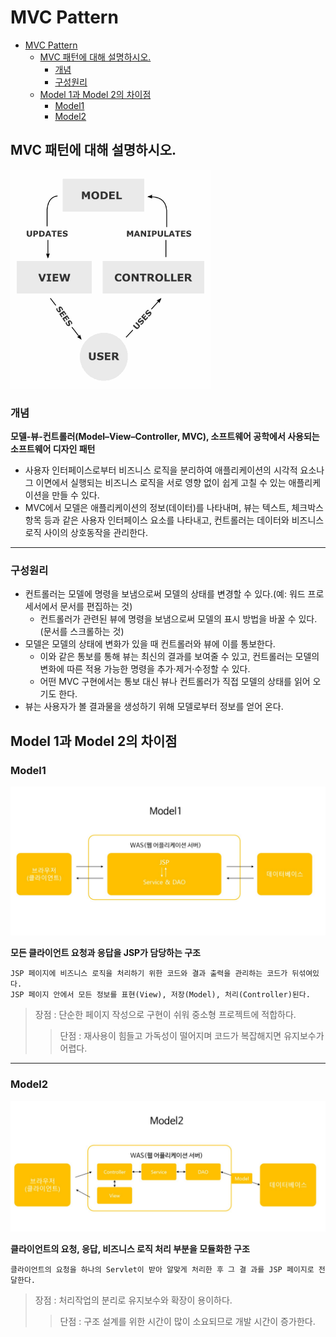 # MVC Pattern

<!-- TOC -->

- [MVC Pattern](#mvc-pattern)
    - [MVC 패턴에 대해 설명하시오.](#mvc-패턴에-대해-설명하시오)
        - [개념](#개념)
        - [구성원리](#구성원리)
    - [Model 1과 Model 2의 차이점](#model-1과-model-2의-차이점)
        - [Model1](#model1)
        - [Model2](#model2)

<!-- /TOC -->

## MVC 패턴에 대해 설명하시오.
![MVC Pattern](mvc.jpg "MVC Pattern")

### 개념
**모델-뷰-컨트롤러(Model–View–Controller, MVC), 소프트웨어 공학에서 사용되는 소프트웨어 디자인 패턴**
- 사용자 인터페이스로부터 비즈니스 로직을 분리하여 애플리케이션의 시각적 요소나 그 이면에서 실행되는 비즈니스 로직을 서로 영향 없이 쉽게 고칠 수 있는 애플리케이션을 만들 수 있다.
- MVC에서 모델은 애플리케이션의 정보(데이터)를 나타내며, 뷰는 텍스트, 체크박스 항목 등과 같은 사용자 인터페이스 요소를 나타내고, 컨트롤러는 데이터와 비즈니스 로직 사이의 상호동작을 관리한다.

<hr>

### 구성원리
- 컨트롤러는 모델에 명령을 보냄으로써 모델의 상태를 변경할 수 있다.(예: 워드 프로세서에서 문서를 편집하는 것)
  - 컨트롤러가 관련된 뷰에 명령을 보냄으로써 모델의 표시 방법을 바꿀 수 있다. (문서를 스크롤하는 것)
- 모델은 모델의 상태에 변화가 있을 때 컨트롤러와 뷰에 이를 통보한다.
  - 이와 같은 통보를 통해 뷰는 최신의 결과를 보여줄 수 있고, 컨트롤러는 모델의 변화에 따른 적용 가능한 명령을 추가·제거·수정할 수 있다.
  - 어떤 MVC 구현에서는 통보 대신 뷰나 컨트롤러가 직접 모델의 상태를 읽어 오기도 한다.
- 뷰는 사용자가 볼 결과물을 생성하기 위해 모델로부터 정보를 얻어 온다.


## Model 1과 Model 2의 차이점

### Model1
![Model1](model1.JPG "Model1")

**모든 클라이언트 요청과 응답을 JSP가 담당하는 구조**

```
JSP 페이지에 비즈니스 로직을 처리하기 위한 코드와 결과 출력을 관리하는 코드가 뒤섞여있다.
JSP 페이지 안에서 모든 정보를 표현(View), 저장(Model), 처리(Controller)된다.
```

> 장점 : 단순한 페이지 작성으로 구현이 쉬워 중소형 프로젝트에 적합하다.
>> 단점 : 재사용이 힘들고 가독성이 떨어지며 코드가 복잡해지면 유지보수가 어렵다.

<hr>

### Model2
![Model2](model2.JPG "Model2")

**클라이언트의 요청, 응답, 비즈니스 로직 처리 부분을 모듈화한 구조**

```
클라이언트의 요청을 하나의 Servlet이 받아 알맞게 처리한 후 그 결 과를 JSP 페이지로 전달한다.
```

> 장점 : 처리작업의 분리로 유지보수와 확장이 용이하다.
>> 단점 : 구조 설계를 위한 시간이 많이 소요되므로 개발 시간이 증가한다.
